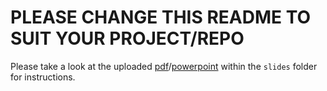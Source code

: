 # PLEASE CHANGE THIS README TO SUIT YOUR PROJECT/REPO

Please take a look at the uploaded [pdf](slides/TuongLab_notebook_managements.pdf)/[powerpoint](slides/TuongLab_notebook_managements.pptx) within the `slides` folder for instructions.

